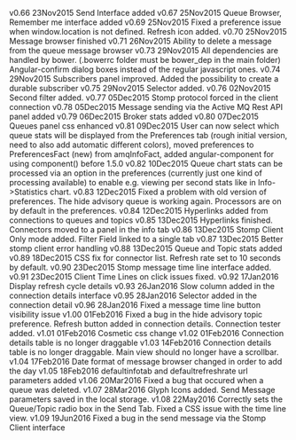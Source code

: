 v0.66 23Nov2015	Send Interface added
v0.67 25Nov2015	Queue Browser, Remember me interface added
v0.69 25Nov2015	Fixed a preference issue when window.location is not defined. Refresh icon added.
v0.70 25Nov2015	Message browser finished
v0.71 26Nov2015 Ability to delete a message from the queue message browser
v0.73 29Nov2015 All dependencies are handled by bower. (.bowerrc folder must be bower_dep in the main folder) Angular-confirm dialog boxes instead of the regular javascript ones.
v0.74 29Nov2015 Subscribers panel improved. Added the possibility to create a durable subscriber
v0.75 29Nov2015 Selector added.
v0.76 02Nov2015 Second filter added.
v0.77 05Dec2015 Stomp protocol forced in the client connection
v0.78 05Dec2015 Message sending via the Active MQ Rest API panel added
v0.79 06Dec2015 Broker stats added
v0.80 07Dec2015 Queues panel css enhanced
v0.81 09Dec2015 User can now select which queue stats will be displayed from the Preferences tab (rough initial version, need to also add automatic different colors), moved preferences to PreferencesFact (new) from amqInfoFact, added angular-component for using component() before 1.5.0
v0.82 10Dec2015 Queue chart stats can be processed via an option in the preferences (currently just one kind of processing available) to enable e.g. viewing per second stats like in Info->Statistics chart.
v0.83 12Dec2015 Fixed a problem with old version of preferences. The hide advisory queue is working again. Processors are on by default in the preferences.
v0.84 12Dec2015 Hyperlinks added from connections to queues and topics
v0.85 13Dec2015 Hyperlinks finished. Connectors moved to a panel in the info tab
v0.86 13Dec2015 Stomp Client Only mode added. Filter Field linked to a single tab
v0.87 13Dec2015 Better stomp client error handling
v0.88 13Dec2015 Queue and Topic stats added
v0.89 18Dec2015 CSS fix for connector list. Refresh rate set to 10 seconds by default.
v0.90 23Dec2015 Stomp message time line interface added.
v0.91 23Dec2015 Client Time Lines on click issues fixed.
v0.92 17Jan2016 Display refresh cycle details
v0.93 26Jan2016 Slow column added in the connection details interface
v0.95 28Jan2016 Selector added in the connection detail
v0.96 28Jan2016 Fixed a message time line button visibility issue
v1.00 01Feb2016 Fixed a bug in the hide advisory topic preference. Refresh button added in connection details. Connection tester added.
v1.01 01Feb2016 Cosmetic css change
v1.02 01Feb2016 Connection details table is no longer draggable
v1.03 14Feb2016 Connection details table is no longer draggable. Main view should no longer have a scrollbar.
v1.04 17Feb2016 Date format of message browser changed in order to add the day
v1.05 18Feb2016 defaultinfotab and defaultrefreshrate url parameters added
v1.06 20Mar2016 Fixed a bug that occured when a queue was deleted.
v1.07 28Mar2016 Glyph Icons added. Send Message parameters saved in the local storage.
v1.08 22May2016 Correctly sets the Queue/Topic radio box in the Send Tab. Fixed a CSS issue with the time line view.
v1.09 19Jun2016 Fixed a bug in the send message via the Stomp Client interface